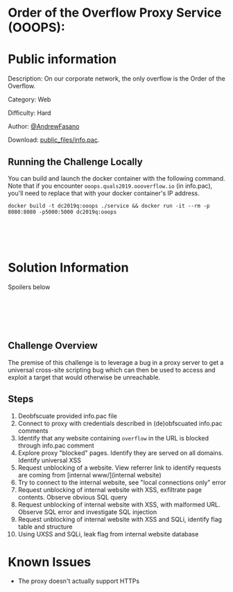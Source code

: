 Order of the Overflow Proxy Service (OOOPS):
===

# Public information
Description: On our corporate network, the only overflow is the Order of the Overflow.

Category: Web

Difficulty: Hard

Author: [@AndrewFasano](https://twitter.com/andrewfasano)

Download: [public_files/info.pac](public_files/info.pac).

## Running the Challenge Locally
You can build and launch the docker container with the following command. Note that if you encounter `ooops.quals2019.oooverflow.io` (in info.pac), you'll need to replace that with your docker container's IP address.
```
docker build -t dc2019q:ooops ./service && docker run -it --rm -p 8080:8080 -p5000:5000 dc2019q:ooops
```
<br/><br/><br/>
# Solution Information
Spoilers below
<br/><br/><br/><br/><br/><br/>

## Challenge Overview
The premise of this challenge is to leverage a bug in a proxy server to get a universal cross-site scripting bug which can then be used to access and exploit a target that would otherwise be unreachable.

## Steps
1. Deobfscuate provided info.pac file
2. Connect to proxy with credentials described in (de)obfscuated info.pac comments
3. Identify that any website containing `overflow` in the URL is blocked through info.pac comment
4. Explore proxy "blocked" pages. Identify they are served on all domains. Identify universal XSS
5. Request unblocking of a website. View referrer link to identify requests are coming from [internal www/](internal website)
6. Try to connect to the internal website, see "local connections only" error
7. Request unblocking of internal website with XSS, exfiltrate page contents. Observe obvious SQL query
8. Request unblocking of internal website with XSS, with malformed URL. Observe SQL error and investigate SQL injection
9. Request unblocking of internal website with XSS and SQLi, identify flag table and structure
10. Using UXSS and SQLi, leak flag from internal website database


# Known Issues
- The proxy doesn't actually support HTTPs

